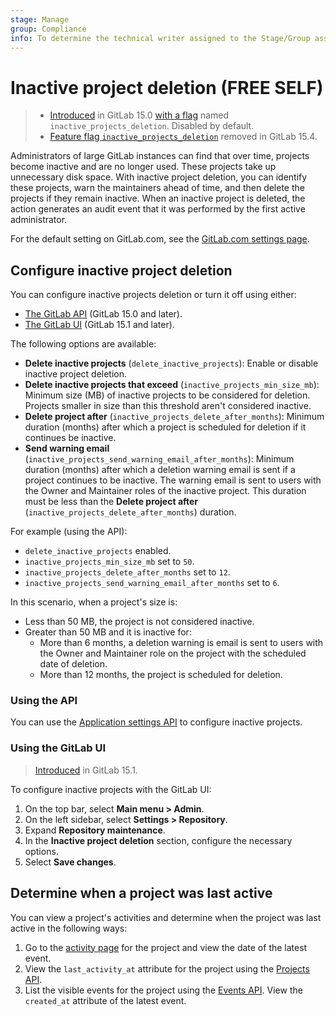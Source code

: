 ```yaml
---
stage: Manage
group: Compliance
info: To determine the technical writer assigned to the Stage/Group associated with this page, see https://about.gitlab.com/handbook/engineering/ux/technical-writing/#assignments
---
```


# Inactive project deletion **(FREE SELF)**

> - [Introduced](https://gitlab.com/gitlab-org/gitlab/-/merge_requests/85689) in GitLab 15.0 [with a flag](../administration/feature_flags.md) named `inactive_projects_deletion`. Disabled by default.
> - [Feature flag `inactive_projects_deletion`](https://gitlab.com/gitlab-org/gitlab/-/merge_requests/96803) removed in GitLab 15.4.

Administrators of large GitLab instances can find that over time, projects become inactive and are no longer used.
These projects take up unnecessary disk space. With inactive project deletion, you can identify these projects, warn
the maintainers ahead of time, and then delete the projects if they remain inactive. When an inactive project is
deleted, the action generates an audit event that it was performed by the first active administrator.

For the default setting on GitLab.com, see the [GitLab.com settings page](../user/gitlab_com/index.md#inactive-project-deletion).

## Configure inactive project deletion

You can configure inactive projects deletion or turn it off using either:

- [The GitLab API](#using-the-api) (GitLab 15.0 and later).
- [The GitLab UI](#using-the-gitlab-ui) (GitLab 15.1 and later).

The following options are available:

- **Delete inactive projects** (`delete_inactive_projects`): Enable or disable inactive project deletion.
- **Delete inactive projects that exceed** (`inactive_projects_min_size_mb`): Minimum size (MB) of inactive projects to
  be considered for deletion. Projects smaller in size than this threshold aren't considered inactive.
- **Delete project after** (`inactive_projects_delete_after_months`): Minimum duration (months) after which a project is
  scheduled for deletion if it continues be inactive.
- **Send warning email** (`inactive_projects_send_warning_email_after_months`): Minimum duration (months) after which a
  deletion warning email is sent if a project continues to be inactive. The warning email is sent to users with the
  Owner and Maintainer roles of the inactive project. This duration must be less than the
  **Delete project after** (`inactive_projects_delete_after_months`) duration.

For example (using the API):

- `delete_inactive_projects` enabled.
- `inactive_projects_min_size_mb` set to `50`.
- `inactive_projects_delete_after_months` set to `12`.
- `inactive_projects_send_warning_email_after_months` set to `6`.

In this scenario, when a project's size is:

- Less than 50 MB, the project is not considered inactive.
- Greater than 50 MB and it is inactive for:
  - More than 6 months, a deletion warning is email is sent to users with the Owner and Maintainer role on the project
    with the scheduled date of deletion.
  - More than 12 months, the project is scheduled for deletion.

### Using the API

You can use the [Application settings API](../api/settings.md#change-application-settings) to configure inactive projects.

### Using the GitLab UI

> [Introduced](https://gitlab.com/gitlab-org/gitlab/-/merge_requests/85575) in GitLab 15.1.

To configure inactive projects with the GitLab UI:

1. On the top bar, select **Main menu > Admin**.
1. On the left sidebar, select **Settings > Repository**.
1. Expand **Repository maintenance**.
1. In the **Inactive project deletion** section, configure the necessary options.
1. Select **Save changes**.

## Determine when a project was last active

You can view a project's activities and determine when the project was last active in the following ways:

1. Go to the [activity page](../user/project/working_with_projects.md#view-project-activity) for the project and view
   the date of the latest event.
1. View the `last_activity_at` attribute for the project using the [Projects API](../api/projects.md).
1. List the visible events for the project using the [Events API](../api/events.md#list-a-projects-visible-events).
   View the `created_at` attribute of the latest event.
